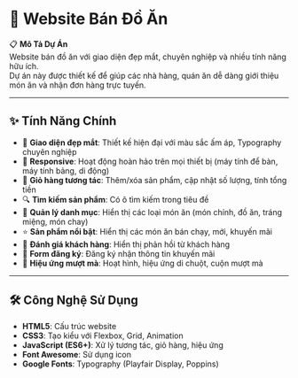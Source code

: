 # 🍔 Website Bán Đồ Ăn

📋 **Mô Tả Dự Án**  
Website bán đồ ăn với giao diện đẹp mắt, chuyên nghiệp và nhiều tính năng hữu ích.  
Dự án này được thiết kế để giúp các nhà hàng, quán ăn dễ dàng giới thiệu món ăn và nhận đơn hàng trực tuyến.

---

## ✨ Tính Năng Chính

- 🎨 **Giao diện đẹp mắt**: Thiết kế hiện đại với màu sắc ấm áp, Typography chuyên nghiệp  
- 📱 **Responsive**: Hoạt động hoàn hảo trên mọi thiết bị (máy tính để bàn, máy tính bảng, di động)  
- 🛒 **Giỏ hàng tương tác**: Thêm/xóa sản phẩm, cập nhật số lượng, tính tổng tiền  
- 🔍 **Tìm kiếm sản phẩm**: Có ô tìm kiếm trong tiêu đề  
- 📝 **Quản lý danh mục**: Hiển thị các loại món ăn (món chính, đồ ăn, tráng miệng, món chay)  
- ⭐ **Sản phẩm nổi bật**: Hiển thị các món ăn bán chạy, mới, khuyến mãi  
- 💬 **Đánh giá khách hàng**: Hiển thị phản hồi từ khách hàng  
- 📧 **Form đăng ký**: Đăng ký nhận thông tin khuyến mãi  
- 🚀 **Hiệu ứng mượt mà**: Hoạt hình, hiệu ứng di chuột, cuộn mượt mà  

---

## 🛠️ Công Nghệ Sử Dụng

- **HTML5**: Cấu trúc website  
- **CSS3**: Tạo kiểu với Flexbox, Grid, Animation  
- **JavaScript (ES6+)**: Xử lý tương tác, giỏ hàng, hiệu ứng  
- **Font Awesome**: Sử dụng icon  
- **Google Fonts**: Typography (Playfair Display, Poppins)  


